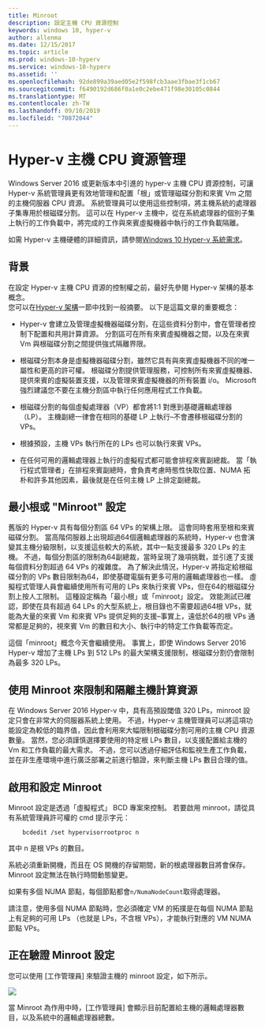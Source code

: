 ```yaml
---
title: Minroot
description: 設定主機 CPU 資源控制
keywords: windows 10, hyper-v
author: allenma
ms.date: 12/15/2017
ms.topic: article
ms.prod: windows-10-hyperv
ms.service: windows-10-hyperv
ms.assetid: ''
ms.openlocfilehash: 92de899a39aed05e2f598fcb3aae3fbae3f1cb67
ms.sourcegitcommit: f6490192d686f0a1e0c2ebe471f98e30105c0844
ms.translationtype: MT
ms.contentlocale: zh-TW
ms.lasthandoff: 09/10/2019
ms.locfileid: "70872044"
---
```

# <a name="hyper-v-host-cpu-resource-management"></a>Hyper-v 主機 CPU 資源管理

Windows Server 2016 或更新版本中引進的 hyper-v 主機 CPU 資源控制，可讓 Hyper-v 系統管理員更有效地管理和配置「根」或管理磁碟分割和來賓 Vm 之間的主機伺服器 CPU 資源。 系統管理員可以使用這些控制項，將主機系統的處理器子集專用於根磁碟分割。 這可以在 Hyper-v 主機中，從在系統處理器的個別子集上執行的工作負載中，將完成的工作與來賓虛擬機器中執行的工作負載隔離。

如需 Hyper-v 主機硬體的詳細資訊，請參閱[Windows 10 Hyper-v 系統需求](https://docs.microsoft.com/virtualization/hyper-v-on-windows/reference/hyper-v-requirements)。

## <a name="background"></a>背景

在設定 Hyper-v 主機 CPU 資源的控制權之前，最好先參閱 Hyper-v 架構的基本概念。  
您可以在[Hyper-v 架構](https://docs.microsoft.com/windows-server/administration/performance-tuning/role/hyper-v-server/architecture)一節中找到一般摘要。
以下是這篇文章的重要概念：

* Hyper-v 會建立及管理虛擬機器磁碟分割，在這些資料分割中，會在管理者控制下配置和共用計算資源。  分割區可在所有來賓虛擬機器之間，以及在來賓 Vm 與根磁碟分割之間提供強式隔離界限。

* 根磁碟分割本身是虛擬機器磁碟分割，雖然它具有與來賓虛擬機器不同的唯一屬性和更高的許可權。  根磁碟分割提供管理服務，可控制所有來賓虛擬機器、提供來賓的虛擬裝置支援，以及管理來賓虛擬機器的所有裝置 i/o。  Microsoft 強烈建議您不要在主機分割區中執行任何應用程式工作負載。

* 根磁碟分割的每個虛擬處理器（VP）都會將1:1 對應到基礎邏輯處理器（LP）。  主機副總一律會在相同的基礎 LP 上執行–不會遷移根磁碟分割的 VPs。  

* 根據預設，主機 VPs 執行所在的 LPs 也可以執行來賓 VPs。

* 在任何可用的邏輯處理器上執行的虛擬程式都可能會排程來賓副總裁。  當「執行程式管理者」在排程來賓副總時，會負責考慮時態性快取位置、NUMA 拓朴和許多其他因素，最後就是在任何主機 LP 上排定副總裁。

## <a name="the-minimum-root-or-minroot-configuration"></a>最小根或 "Minroot" 設定

舊版的 Hyper-v 具有每個分割區 64 VPs 的架構上限。  這會同時套用至根和來賓磁碟分割。  當高階伺服器上出現超過64個邏輯處理器的系統時，Hyper-v 也會演變其主機分級限制，以支援這些較大的系統，其中一點支援最多 320 LPs 的主機。  不過，每個分割區的限制為64副總裁，當時呈現了幾項挑戰，並引進了支援每個資料分割超過 64 VPs 的複雜度。  為了解決此情況，Hyper-v 將指定給根磁碟分割的 VPs 數目限制為64，即使基礎電腦有更多可用的邏輯處理器也一樣。  虛擬程式管理人員會繼續使用所有可用的 LPs 來執行來賓 VPs，但在64的根磁碟分割上按人工限制。  這種設定稱為「最小根」或「minroot」設定。  效能測試已確認，即使在具有超過 64 LPs 的大型系統上，根目錄也不需要超過64根 VPs，就能為大量的來賓 Vm 和來賓 VPs 提供足夠的支援–事實上，遠低於64的根 VPs 通常都是足夠的，視來賓 Vm 的數目和大小、執行中的特定工作負載等而定。

這個「minroot」概念今天會繼續使用。  事實上，即使 Windows Server 2016 Hyper-v 增加了主機 LPs 到 512 LPs 的最大架構支援限制，根磁碟分割仍會限制為最多 320 LPs。

## <a name="using-minroot-to-constrain-and-isolate-host-compute-resources"></a>使用 Minroot 來限制和隔離主機計算資源
在 Windows Server 2016 Hyper-v 中，具有高預設閾值 320 LPs，minroot 設定只會在非常大的伺服器系統上使用。  不過，Hyper-v 主機管理員可以將這項功能設定為較低的臨界值，因此會利用來大幅限制根磁碟分割可用的主機 CPU 資源數量。  當然，您必須謹慎選擇要使用的特定根 LPs 數目，以支援配置給主機的 Vm 和工作負載的最大需求。  不過，您可以透過仔細評估和監視生產工作負載，並在非生產環境中進行廣泛部署之前進行驗證，來判斷主機 LPs 數目合理的值。

## <a name="enabling-and-configuring-minroot"></a>啟用和設定 Minroot

Minroot 設定是透過「虛擬程式」 BCD 專案來控制。 若要啟用 minroot，請從具有系統管理員許可權的 cmd 提示字元：

```
    bcdedit /set hypervisorrootproc n
```
其中 n 是根 VPs 的數目。 

系統必須重新開機，而且在 OS 開機的存留期間，新的根處理器數目將會保存。  Minroot 設定無法在執行時間動態變更。

如果有多個 NUMA 節點，每個節點都會`n/NumaNodeCount`取得處理器。

請注意，使用多個 NUMA 節點時，您必須確定 VM 的拓撲是在每個 NUMA 節點上有足夠的可用 LPs （也就是 LPs，不含根 VPs），才能執行對應的 VM NUMA 節點 VPs。

## <a name="verifying-the-minroot-configuration"></a>正在驗證 Minroot 設定

您可以使用 [工作管理員] 來驗證主機的 minroot 設定，如下所示。

![](./media/minroot-taskman.png)

當 Minroot 為作用中時，[工作管理員] 會顯示目前配置給主機的邏輯處理器數目，以及系統中的邏輯處理器總數。
 
